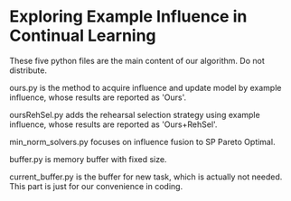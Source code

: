 # Exploring Example Influence in Continual Learning
These five python files are the main content of our algorithm. Do not distribute.

ours.py is the method to acquire influence and update model by example influence, whose results are reported as 'Ours'.

oursRehSel.py adds the rehearsal selection strategy using example influence, whose results are reported as 'Ours+RehSel'.

min_norm_solvers.py focuses on influence fusion to SP Pareto Optimal.

buffer.py is memory buffer with fixed size.

current_buffer.py is the buffer for new task, which is actually not needed. This part is just for our convenience in coding.
